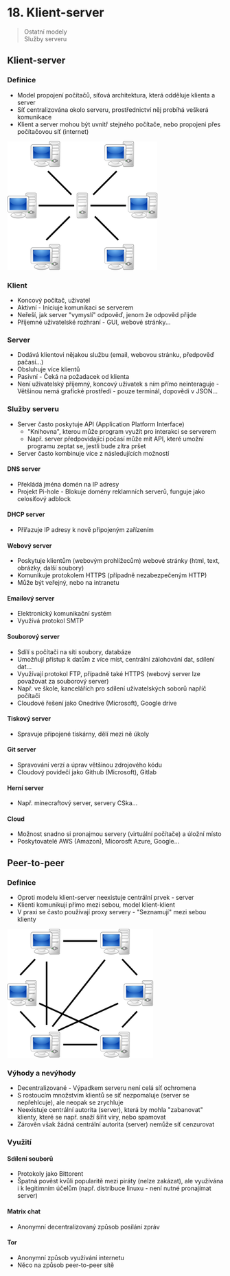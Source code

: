 # 18. Klient-server

> Ostatní modely \
> Služby serveru

## Klient-server

### Definice

- Model propojení počítačů, síťová architektura, která odděluje klienta a server
- Síť centralizována okolo serveru, prostřednictví něj probíhá veškerá komunikace
- Klient a server mohou být uvnitř stejného počítače, nebo propojeni přes počítačovou síť (internet)

![Klient-server](./klient-server.png)

### Klient

- Koncový počítač, uživatel
- Aktivní - Iniciuje komunikaci se serverem
- Neřeší, jak server "vymyslí" odpověď, jenom že odpověd přijde
- Příjemné uživatelské rozhraní - GUI, webové stránky...

### Server

- Dodává klientovi nějakou službu (email, webovou stránku, předpověď pačasí...)
- Obsluhuje více klientů
- Pasivní - Čeká na požadacek od klienta
- Není uživatelský příjemný, koncový uživatek s ním přímo neinteraguje - Většinou nemá grafické prostředí - pouze terminál, dopovědi v JSON...

### Služby serveru

- Server často poskytuje API (Application Platform Interface)
  - "Knihovna", kterou může program využít pro interakci se serverem
  - Např. server předpovídající počasí může mít API, které umožní programu zeptat se, jestli bude zítra pršet
- Server často kombinuje více z následujících možností

#### DNS server

- Překládá jména domén na IP adresy
- Projekt Pi-hole - Blokuje domény reklamních serverů, funguje jako celosíťový adblock

#### DHCP server

- Přiřazuje IP adresy k nově připojeným zařízením

#### Webový server

- Poskytuje klientům (webovým prohlížecům) webové stránky (html, text, obrázky, další soubory)
- Komunikuje protokolem HTTPS (případně nezabezpečeným HTTP)
- Může být veřejný, nebo na intranetu

#### Emailový server

- Elektronický komunikační systém
- Využívá protokol SMTP

#### Souborový server

- Sdílí s počítači na síti soubory, databáze
- Umožňují přístup k datům z více míst, centrální zálohování dat, sdílení dat...
- Využívají protokol FTP, případně také HTTPS (webový server lze považovat za souborový server)
- Např. ve škole, kancelářích pro sdílení uživatelských soborů napříč počítači
- Cloudové řešení jako Onedrive (Microsoft), Google drive

#### Tiskový server

- Spravuje připojené tiskárny, dělí mezi ně úkoly

#### Git server

- Spravování verzí a úprav většinou zdrojového kódu
- Cloudový povidečí jako Github (Microsoft), Gitlab

#### Herní server

- Např. minecraftový server, servery CSka...

#### Cloud

- Možnost snadno si pronajmou servery (virtuální počítače) a úložní místo
- Poskytovatelé AWS (Amazon), Micorosft Azure, Google...

## Peer-to-peer

### Definice

- Oproti modelu klient-server neexistuje centrální prvek - server
- Klienti komunikují přímo mezi sebou, model klient-klient
- V praxi se často používají proxy servery - "Seznamují" mezi sebou klienty

![Peer-to-peer](./peer-to-peer.png)

### Výhody a nevýhody

- Decentralizované - Výpadkem serveru není celá síť ochromena
- S rostoucím množstvím klientů se síť nezpomaluje (server se nepřehlcuje), ale neopak se zrychluje
- Neexistuje centrální autorita (server), která by mohla "zabanovat" klienty, které se např. snaží šířit viry, nebo spamovat
- Zárověn však žádná centrální autorita (server) nemůže síť cenzurovat

### Využití

#### Sdílení souborů

- Protokoly jako Bittorent
- Špatná pověst kvůli popularitě mezi piráty (nelze zakázat), ale využívána i k legitimním účelům (např. distribuce linuxu - není nutné pronajímat server)

#### Matrix chat

- Anonymní decentralizovaný způsob posílání zpráv

#### Tor

- Anonymní způsob využívání internetu
- Něco na způsob peer-to-peer sítě
